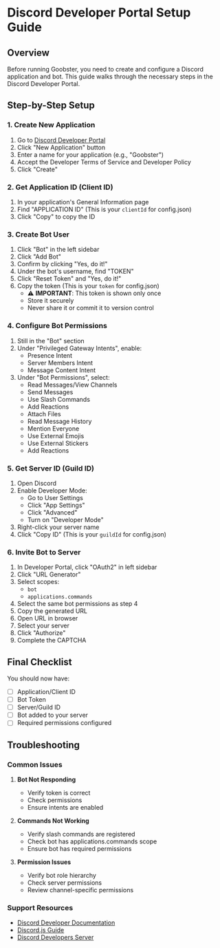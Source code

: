 # Discord Developer Portal Setup Guide

## Overview
Before running Goobster, you need to create and configure a Discord application and bot. This guide walks through the necessary steps in the Discord Developer Portal.

## Step-by-Step Setup

### 1. Create New Application
1. Go to [Discord Developer Portal](https://discord.com/developers/applications)
2. Click "New Application" button
3. Enter a name for your application (e.g., "Goobster")
4. Accept the Developer Terms of Service and Developer Policy
5. Click "Create"

### 2. Get Application ID (Client ID)
1. In your application's General Information page
2. Find "APPLICATION ID" (This is your `clientId` for config.json)
3. Click "Copy" to copy the ID

### 3. Create Bot User
1. Click "Bot" in the left sidebar
2. Click "Add Bot"
3. Confirm by clicking "Yes, do it!"
4. Under the bot's username, find "TOKEN"
5. Click "Reset Token" and "Yes, do it!"
6. Copy the token (This is your `token` for config.json)
   - ⚠️ **IMPORTANT**: This token is shown only once
   - Store it securely
   - Never share it or commit it to version control

### 4. Configure Bot Permissions
1. Still in the "Bot" section
2. Under "Privileged Gateway Intents", enable:
   - Presence Intent
   - Server Members Intent
   - Message Content Intent
3. Under "Bot Permissions", select:
   - Read Messages/View Channels
   - Send Messages
   - Use Slash Commands
   - Add Reactions
   - Attach Files
   - Read Message History
   - Mention Everyone
   - Use External Emojis
   - Use External Stickers
   - Add Reactions

### 5. Get Server ID (Guild ID)
1. Open Discord
2. Enable Developer Mode:
   - Go to User Settings
   - Click "App Settings"
   - Click "Advanced"
   - Turn on "Developer Mode"
3. Right-click your server name
4. Click "Copy ID" (This is your `guildId` for config.json)

### 6. Invite Bot to Server
1. In Developer Portal, click "OAuth2" in left sidebar
2. Click "URL Generator"
3. Select scopes:
   - `bot`
   - `applications.commands`
4. Select the same bot permissions as step 4
5. Copy the generated URL
6. Open URL in browser
7. Select your server
8. Click "Authorize"
9. Complete the CAPTCHA

## Final Checklist
You should now have:
- [ ] Application/Client ID
- [ ] Bot Token
- [ ] Server/Guild ID
- [ ] Bot added to your server
- [ ] Required permissions configured

## Troubleshooting

### Common Issues
1. **Bot Not Responding**
   - Verify token is correct
   - Check permissions
   - Ensure intents are enabled

2. **Commands Not Working**
   - Verify slash commands are registered
   - Check bot has applications.commands scope
   - Ensure bot has required permissions

3. **Permission Issues**
   - Verify bot role hierarchy
   - Check server permissions
   - Review channel-specific permissions

### Support Resources
- [Discord Developer Documentation](https://discord.com/developers/docs)
- [Discord.js Guide](https://discordjs.guide/)
- [Discord Developers Server](https://discord.gg/discord-developers) 